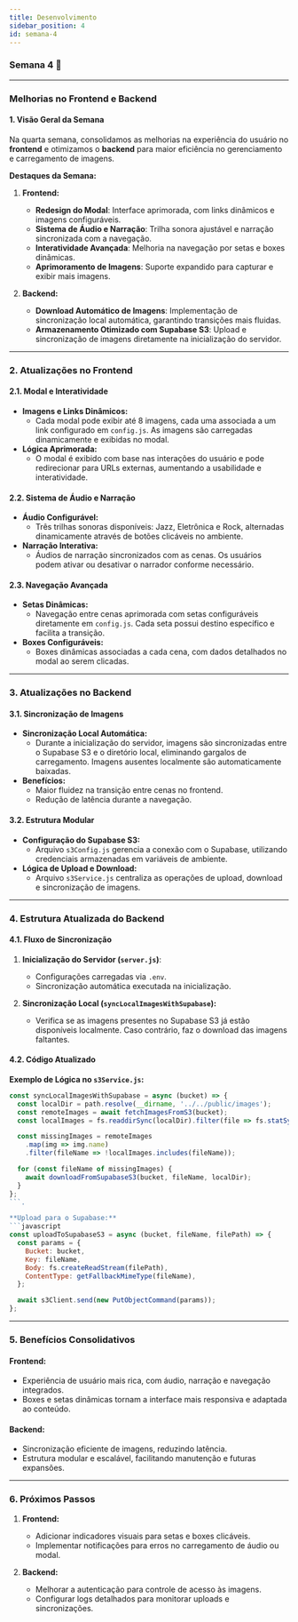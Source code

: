 ```yaml
---
title: Desenvolvimento
sidebar_position: 4
id: semana-4
---
```


### **Semana 4 🚀**  

---

### **Melhorias no Frontend e Backend**

#### **1. Visão Geral da Semana**

Na quarta semana, consolidamos as melhorias na experiência do usuário no **frontend** e otimizamos o **backend** para maior eficiência no gerenciamento e carregamento de imagens.  

**Destaques da Semana:**
1. **Frontend:**
   - **Redesign do Modal**: Interface aprimorada, com links dinâmicos e imagens configuráveis.
   - **Sistema de Áudio e Narração**: Trilha sonora ajustável e narração sincronizada com a navegação.
   - **Interatividade Avançada**: Melhoria na navegação por setas e boxes dinâmicas.
   - **Aprimoramento de Imagens**: Suporte expandido para capturar e exibir mais imagens.

2. **Backend:**
   - **Download Automático de Imagens**: Implementação de sincronização local automática, garantindo transições mais fluidas.
   - **Armazenamento Otimizado com Supabase S3**: Upload e sincronização de imagens diretamente na inicialização do servidor.

---

### **2. Atualizações no Frontend**

#### **2.1. Modal e Interatividade**
- **Imagens e Links Dinâmicos:**
  - Cada modal pode exibir até 8 imagens, cada uma associada a um link configurado em `config.js`. As imagens são carregadas dinamicamente e exibidas no modal.
- **Lógica Aprimorada:**
  - O modal é exibido com base nas interações do usuário e pode redirecionar para URLs externas, aumentando a usabilidade e interatividade.

#### **2.2. Sistema de Áudio e Narração**
- **Áudio Configurável:**
  - Três trilhas sonoras disponíveis: Jazz, Eletrônica e Rock, alternadas dinamicamente através de botões clicáveis no ambiente.
- **Narração Interativa:**
  - Áudios de narração sincronizados com as cenas. Os usuários podem ativar ou desativar o narrador conforme necessário.

#### **2.3. Navegação Avançada**
- **Setas Dinâmicas:**
  - Navegação entre cenas aprimorada com setas configuráveis diretamente em `config.js`. Cada seta possui destino específico e facilita a transição.
- **Boxes Configuráveis:**
  - Boxes dinâmicas associadas a cada cena, com dados detalhados no modal ao serem clicadas.

---

### **3. Atualizações no Backend**

#### **3.1. Sincronização de Imagens**
- **Sincronização Local Automática:**
  - Durante a inicialização do servidor, imagens são sincronizadas entre o Supabase S3 e o diretório local, eliminando gargalos de carregamento. Imagens ausentes localmente são automaticamente baixadas.
- **Benefícios:**
  - Maior fluidez na transição entre cenas no frontend.
  - Redução de latência durante a navegação.

#### **3.2. Estrutura Modular**
- **Configuração do Supabase S3:**
  - Arquivo `s3Config.js` gerencia a conexão com o Supabase, utilizando credenciais armazenadas em variáveis de ambiente.
- **Lógica de Upload e Download:**
  - Arquivo `s3Service.js` centraliza as operações de upload, download e sincronização de imagens.

---

### **4. Estrutura Atualizada do Backend**

#### **4.1. Fluxo de Sincronização**
1. **Inicialização do Servidor (`server.js`)**:
   - Configurações carregadas via `.env`.
   - Sincronização automática executada na inicialização.

2. **Sincronização Local (`syncLocalImagesWithSupabase`):**
   - Verifica se as imagens presentes no Supabase S3 já estão disponíveis localmente. Caso contrário, faz o download das imagens faltantes.

#### **4.2. Código Atualizado**

**Exemplo de Lógica no `s3Service.js`:**
```javascript
const syncLocalImagesWithSupabase = async (bucket) => {
  const localDir = path.resolve(__dirname, '../../public/images');
  const remoteImages = await fetchImagesFromS3(bucket);
  const localImages = fs.readdirSync(localDir).filter(file => fs.statSync(path.join(localDir, file)).isFile());

  const missingImages = remoteImages
    .map(img => img.name)
    .filter(fileName => !localImages.includes(fileName));

  for (const fileName of missingImages) {
    await downloadFromSupabaseS3(bucket, fileName, localDir);
  }
};
```.

**Upload para o Supabase:**
```javascript
const uploadToSupabaseS3 = async (bucket, fileName, filePath) => {
  const params = {
    Bucket: bucket,
    Key: fileName,
    Body: fs.createReadStream(filePath),
    ContentType: getFallbackMimeType(fileName),
  };

  await s3Client.send(new PutObjectCommand(params));
};
```

---

### **5. Benefícios Consolidativos**

#### **Frontend:**
- Experiência de usuário mais rica, com áudio, narração e navegação integrados.
- Boxes e setas dinâmicas tornam a interface mais responsiva e adaptada ao conteúdo.

#### **Backend:**
- Sincronização eficiente de imagens, reduzindo latência.
- Estrutura modular e escalável, facilitando manutenção e futuras expansões.

---

### **6. Próximos Passos**

1. **Frontend:**
   - Adicionar indicadores visuais para setas e boxes clicáveis.
   - Implementar notificações para erros no carregamento de áudio ou modal.

2. **Backend:**
   - Melhorar a autenticação para controle de acesso às imagens.
   - Configurar logs detalhados para monitorar uploads e sincronizações.
